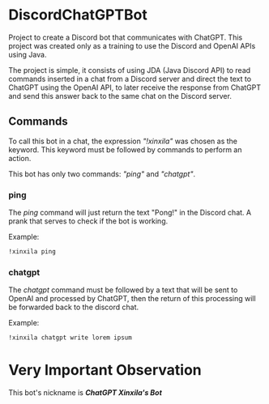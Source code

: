 # DiscordChatGPTBot

Project to create a Discord bot that communicates with ChatGPT. This project was created only as a training to use the Discord and OpenAI APIs using Java.

The project is simple, it consists of using JDA (Java Discord API) to read commands inserted in a chat from a Discord server and direct the text to ChatGPT using the OpenAI API, to later receive the response from ChatGPT and send this answer back to the same chat on the Discord server.

## Commands
To call this bot in a chat, the expression *"!xinxila"* was chosen as the keyword. This keyword must be followed by commands to perform an action.

This bot has only two commands: *"ping"* and *"chatgpt"*.

### ping
The *ping* command will just return the text "Pong!" in the Discord chat. A prank that serves to check if the bot is working.

Example:
```bash
!xinxila ping
```

### chatgpt
The *chatgpt* command must be followed by a text that will be sent to OpenAI and processed by ChatGPT, then the return of this processing will be forwarded back to the discord chat.

Example:
```bash
!xinxila chatgpt write lorem ipsum
```
# Very Important Observation
This bot's nickname is ***ChatGPT Xinxila's Bot***

